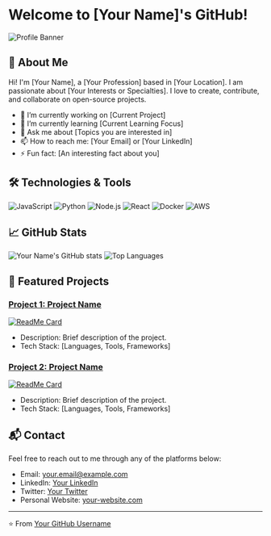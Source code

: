 # Welcome to [Your Name]'s GitHub!

![Profile Banner](https://your-banner-url.com/banner.png)

## 👋 About Me

Hi! I'm [Your Name], a [Your Profession] based in [Your Location]. I am passionate about [Your Interests or Specialties]. I love to create, contribute, and collaborate on open-source projects.

- 🔭 I’m currently working on [Current Project]
- 🌱 I’m currently learning [Current Learning Focus]
- 💬 Ask me about [Topics you are interested in]
- 📫 How to reach me: [Your Email] or [Your LinkedIn]
- ⚡ Fun fact: [An interesting fact about you]

## 🛠️ Technologies & Tools

![JavaScript](https://img.shields.io/badge/-JavaScript-F7DF1E?logo=javascript&logoColor=black&style=flat-square)
![Python](https://img.shields.io/badge/-Python-3776AB?logo=python&logoColor=white&style=flat-square)
![Node.js](https://img.shields.io/badge/-Node.js-339933?logo=node.js&logoColor=white&style=flat-square)
![React](https://img.shields.io/badge/-React-61DAFB?logo=react&logoColor=black&style=flat-square)
![Docker](https://img.shields.io/badge/-Docker-2496ED?logo=docker&logoColor=white&style=flat-square)
![AWS](https://img.shields.io/badge/-AWS-232F3E?logo=amazon-aws&logoColor=white&style=flat-square)

## 📈 GitHub Stats

![Your Name's GitHub stats](https://github-readme-stats.vercel.app/api?username=your-github-username&show_icons=true&theme=radical)
![Top Languages](https://github-readme-stats.vercel.app/api/top-langs/?username=your-github-username&layout=compact&theme=radical)

## 📂 Featured Projects

### [Project 1: Project Name](https://github.com/your-github-username/project-name)
[![ReadMe Card](https://github-readme-stats.vercel.app/api/pin/?username=your-github-username&repo=project-name&theme=radical)](https://github.com/your-github-username/project-name)
- Description: Brief description of the project.
- Tech Stack: [Languages, Tools, Frameworks]

### [Project 2: Project Name](https://github.com/your-github-username/project-name)
[![ReadMe Card](https://github-readme-stats.vercel.app/api/pin/?username=your-github-username&repo=project-name&theme=radical)](https://github.com/your-github-username/project-name)
- Description: Brief description of the project.
- Tech Stack: [Languages, Tools, Frameworks]

## 📬 Contact

Feel free to reach out to me through any of the platforms below:

- Email: [your.email@example.com](mailto:your.email@example.com)
- LinkedIn: [Your LinkedIn](https://www.linkedin.com/in/your-linkedin/)
- Twitter: [Your Twitter](https://twitter.com/your-twitter)
- Personal Website: [your-website.com](https://your-website.com)

---

⭐️ From [Your GitHub Username](https://github.com/your-github-username)
